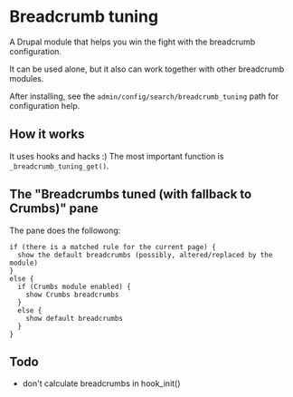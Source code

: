 # Breadcrumb tuning

A Drupal module that helps you win the fight with the breadcrumb configuration.

It can be used alone, but it also can work together with other breadcrumb modules.

After installing, see the `admin/config/search/breadcrumb_tuning` path for configuration help.

## How it works

It uses hooks and hacks :) The most important function is `_breadcrumb_tuning_get()`.

## <a name="pane"></a>The "Breadcrumbs tuned (with fallback to Crumbs)" pane

The pane does the followong:

```
if (there is a matched rule for the current page) {
  show the default breadcrumbs (possibly, altered/replaced by the module)
}
else {
  if (Crumbs module enabled) {
    show Crumbs breadcrumbs
  }
  else {
    show default breadcrumbs
  }
}
```

## Todo

- don't calculate breadcrumbs in hook_init()
